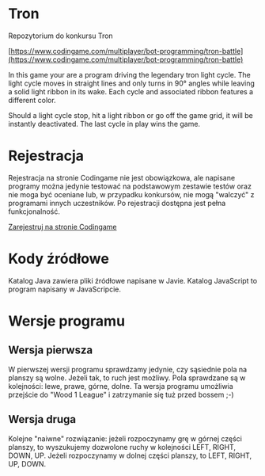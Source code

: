 # Tron
Repozytorium do konkursu Tron

[https://www.codingame.com/multiplayer/bot-programming/tron-battle](https://www.codingame.com/multiplayer/bot-programming/tron-battle)

In this game your are a program driving the legendary tron light cycle. The light cycle moves in straight lines and only turns in 90° angles while leaving a solid light ribbon in its wake. Each cycle and associated ribbon features a different color.

Should a light cycle stop, hit a light ribbon or go off the game grid, it will be instantly deactivated. The last cycle in play wins the game.


# Rejestracja
Rejestracja na stronie Codingame nie jest obowiązkowa, ale napisane programy można jedynie testować na podstawowym zestawie testów oraz nie moga być oceniane lub, w przypadku konkursów, nie mogą "walczyć" z programami innych uczestników. Po rejestracji dostępna jest pełna funkcjonalność.

[Zarejestruj na stronie Codingame](https://www.codingame.com/servlet/urlinvite?u=543181)

# Kody źródłowe
Katalog Java zawiera pliki źródłowe napisane w Javie. Katalog JavaScript to program napisany w JavaScripcie.

# Wersje programu

## Wersja pierwsza

W pierwszej wersji programu sprawdzamy jedynie, czy sąsiednie pola na planszy są wolne. Jeżeli tak, to ruch jest możliwy. Pola sprawdzane są w kolejności: lewe, prawe, górne, dolne. Ta wersja programu umożliwia przejście do "Wood 1 League" i zatrzymanie się tuż przed bossem ;-)

## Wersja druga

Kolejne "naiwne" rozwiązanie: jeżeli rozpoczynamy grę w górnej części planszy, to wyszukujemy dozwolone ruchy w kolejności LEFT, RIGHT, DOWN, UP. Jeżeli rozpoczynamy w dolnej części planszy, to LEFT, RIGHT, UP, DOWN.